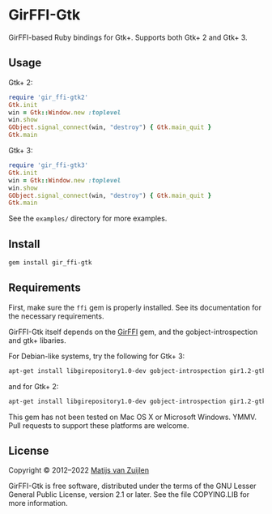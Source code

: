 # GirFFI-Gtk

GirFFI-based Ruby bindings for Gtk+. Supports both Gtk+ 2 and Gtk+ 3.

## Usage

Gtk+ 2:

```ruby
require 'gir_ffi-gtk2'
Gtk.init
win = Gtk::Window.new :toplevel
win.show
GObject.signal_connect(win, "destroy") { Gtk.main_quit }
Gtk.main
```

Gtk+ 3:

```ruby
require 'gir_ffi-gtk3'
Gtk.init
win = Gtk::Window.new :toplevel
win.show
GObject.signal_connect(win, "destroy") { Gtk.main_quit }
Gtk.main
```

See the `examples/` directory for more examples.

## Install

```bash
gem install gir_ffi-gtk
```

## Requirements

First, make sure the `ffi` gem is properly installed. See its documentation for
the necessary requirements.

GirFFI-Gtk itself depends on the [GirFFI](https://rubygems.org/gems/gir_ffi)
gem, and the gobject-introspection and gtk+ libaries.

For Debian-like systems, try the following for Gtk+ 3:

```bash
apt-get install libgirepository1.0-dev gobject-introspection gir1.2-gtk-3.0
```

and for Gtk+ 2:

```bash
apt-get install libgirepository1.0-dev gobject-introspection gir1.2-gtk-2.0
```

This gem has not been tested on Mac OS X or Microsoft Windows. YMMV. Pull
requests to support these platforms are welcome.

## License

Copyright &copy; 2012&ndash;2022 [Matijs van Zuijlen](http://www.matijs.net)

GirFFI-Gtk is free software, distributed under the terms of the GNU Lesser
General Public License, version 2.1 or later. See the file COPYING.LIB for
more information.
